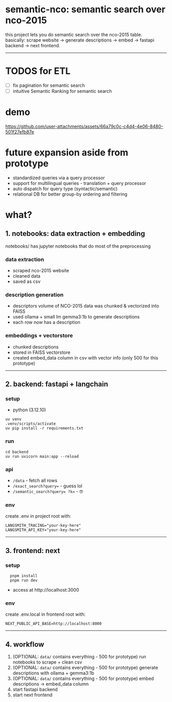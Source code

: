# semantic-nco: semantic search over nco-2015

this project lets you do semantic search over the nco-2015 table.  
basically: scrape website -> generate descriptions -> embed -> fastapi backend -> next frontend.

---
# TODOS for ETL
- [ ] fix pagination for semantic search 
- [ ] intuitive Semantic Ranking for semantic search

# demo


https://github.com/user-attachments/assets/66a79c0c-c4d4-4e06-8480-501f27efb87e



# future expansion aside from prototype
- standardized queries via a query processor
- support for multilingual queries - translation + query processor
- auto dispatch for query type (syntactic/semantic)
- relational DB for better group-by ordering and filtering

# what?

## 1. notebooks: data extraction + embedding

notebooks/ has jupyter notebooks that do most of the preprocessing

### data extraction
- scraped nco-2015 website
- cleaned data
- saved as csv

### description generation
- descriptors volume of NCO-2015 data was chunked & vectorized into FAISS
- used ollama + small lm gemma3:1b to generate descriptions
- each row now has a description

### embeddings + vectorstore
- chunked descriptions
- stored in FAISS vectorstore
- created embed_data column in csv with vector info (only 500 for this prototype)

---

## 2. backend: fastapi + langchain

### setup
- python (3.12.10)

```
uv venv
.venv/scripts/activate
uv pip install -r requirements.txt
```

### run
```
cd backend
uv run uvicorn main:app --reload
```

### api
- `/data` - fetch all rows
- `/exact_search?query=` - guess lol
- `/semantic_search?query= ?k=` - 🤓

### env
create .env in project root with:
```
LANGSMITH_TRACING="your-key-here"
LANGSMITH_API_KEY="your-key-here"
```
---

## 3. frontend: next

### setup
```
  pnpm install  
  pnpm run dev
```
- access at http://localhost:3000

### env
create .env.local in frontend root with:

```
NEXT_PUBLIC_API_BASE=http://localhost:8000
```
---

## 4. workflow

1. (OPTIONAL: `data/` contains everything - 500 for prototype) run notebooks to scrape + clean csv  
2. (OPTIONAL: `data/` contains everything - 500 for prototype) generate descriptions with ollama + gemma3:1b  
3. (OPTIONAL: `data/` contains everything - 500 for prototype) embed descriptions -> embed_data column  
4. start fastapi backend  
5. start next frontend

